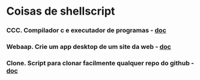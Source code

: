 # Coisas de shellscript 

### CCC. Compilador c e executador de programas - [doc](https://github.com/4lysson-a/c_compiler/)

### Webaap. Crie um app desktop de um site da web - [doc](https://github.com/4lysson-a/Webaap/)

### Clone. Script para clonar facilmente qualquer repo do github - [doc](https://github.com/4lysson-a/shellscript_library/tree/master/clone)

